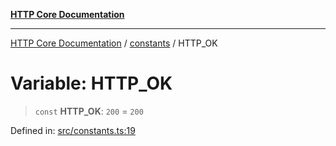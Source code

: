 [**HTTP Core Documentation**](../../README.md)

***

[HTTP Core Documentation](../../README.md) / [constants](../README.md) / HTTP\_OK

# Variable: HTTP\_OK

> `const` **HTTP\_OK**: `200` = `200`

Defined in: [src/constants.ts:19](https://github.com/stonemjs/http-core/blob/0d369869add0f1630e9b5b2cd1421e57ee8d3865/src/constants.ts#L19)

